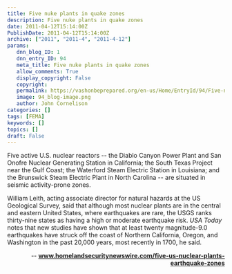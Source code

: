 ```yaml
---
title: Five nuke plants in quake zones
description: Five nuke plants in quake zones
date: 2011-04-12T15:14:00Z
PublishDate: 2011-04-12T15:14:00Z
archive: ["2011", "2011-4", "2011-4-12"]
params:
   dnn_blog_ID: 1
   dnn_entry_ID: 94
   meta_title: Five nuke plants in quake zones
   allow_comments: True
   display_copyright: False
   copyright: 
   permalink: https://vashonbeprepared.org/en-us/Home/EntryId/94/Five-nuke-plants-in-quake-zones
   image: 94_blog-image.png
   author: John Cornelison
categories: []
tags: [FEMA]
keywords: []
topics: []
draft: False
---
```


<p>Five active U.S. nuclear reactors -- the Diablo Canyon Power Plant and San Onofre Nuclear Generating Station in California; the South Texas Project near the Gulf Coast; the Waterford Steam Electric Station in Louisiana; and the Brunswick Steam Electric Plant in North Carolina -- are situated in seismic activity-prone zones.</p>
<p>William Leith, acting associate director for natural hazards at the US Geological Survey, said that although most nuclear plants are in the central and eastern United States, where earthquakes are rare, the USGS ranks thirty-nine states as having a high or moderate earthquake risk. <cite>USA Today</cite> notes that new studies have shown that at least twenty magnitude-9.0 earthquakes have struck off the coast of Northern California, Oregon, and Washington in the past 20,000 years, most recently in 1700, he said.</p>
<p align="right">-- <a href="http://www.homelandsecuritynewswire.com/five-us-nuclear-plants-earthquake-zones"><b>www.homelandsecuritynewswire.com/five-us-nuclear-plants-earthquake-zones</b></a></p>
